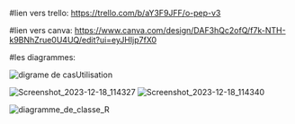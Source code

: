 #lien vers trello: 
https://trello.com/b/aY3F9JFF/o-pep-v3


#lien vers canva:
https://www.canva.com/design/DAF3hQc2ofQ/f7k-NTH-k9BNhZrue0U4UQ/edit?ui=eyJHIjp7fX0

#les diagrammes:

![digrame de casUtilisation](https://github.com/rabiilfarakh/O-PEP-V3/assets/109187438/16bcfed5-3373-4799-b9a9-78250c12c707)

![Screenshot_2023-12-18_114327](https://github.com/rabiilfarakh/O-PEP-V3/assets/109187438/f8dcb417-b879-47fa-921e-61b473b4c470)
![Screenshot_2023-12-18_114340](https://github.com/rabiilfarakh/O-PEP-V3/assets/109187438/220392e2-d4ff-4b04-832e-50a9501c39c8)

![diagramme_de_classe_R](https://github.com/rabiilfarakh/O-PEP-V3/assets/109187438/72037f18-e860-4b91-a8de-43df9e23a7f7)
